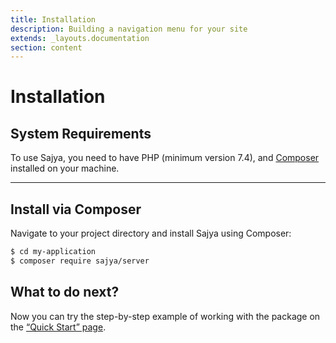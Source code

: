 ```yaml
---
title: Installation
description: Building a navigation menu for your site
extends: _layouts.documentation
section: content
---
```


# Installation

## System Requirements

To use Sajya, you need to have PHP (minimum version 7.4), and [Composer](https://getcomposer.org/) installed on your machine. 

---


## Install via Composer

Navigate to your project directory and install Sajya using Composer:

```bash
$ cd my-application
$ composer require sajya/server
```

## What to do next?

Now you can try the step-by-step example of working with the package on the [“Quick Start” page](/docs/quickstart).
